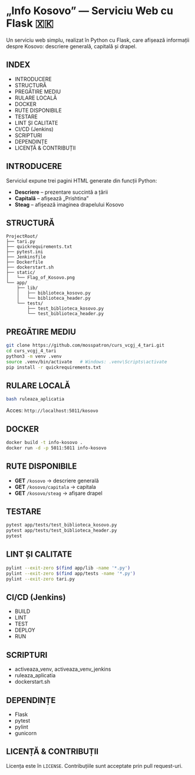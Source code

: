 
# „Info Kosovo” — Serviciu Web cu Flask 🇽🇰

Un serviciu web simplu, realizat în Python cu Flask, care afișează informații despre Kosovo: descriere generală, capitală și drapel.

## INDEX

* INTRODUCERE
* STRUCTURĂ
* PREGĂTIRE MEDIU
* RULARE LOCALĂ
* DOCKER
* RUTE DISPONIBILE
* TESTARE
* LINT ȘI CALITATE
* CI/CD (Jenkins)
* SCRIPTURI
* DEPENDINȚE
* LICENȚĂ & CONTRIBUȚII

## INTRODUCERE

Serviciul expune trei pagini HTML generate din funcții Python:

* **Descriere** – prezentare succintă a țării
* **Capitală** – afișează „Prishtina”
* **Steag** – afișează imaginea drapelului Kosovo

## STRUCTURĂ

```text
ProjectRoot/
├── tari.py
├── quickrequirements.txt
├── pytest.ini
├── Jenkinsfile
├── Dockerfile
├── dockerstart.sh
├── static/
│   └── Flag_of_Kosovo.png
└── app/
    ├── lib/
    │   ├── biblioteca_kosovo.py
    │   └── biblioteca_header.py
    └── tests/
        ├── test_biblioteca_kosovo.py
        └── test_biblioteca_header.py
```

## PREGĂTIRE MEDIU

```bash
git clone https://github.com/mosspatron/curs_vcgj_4_tari.git
cd curs_vcgj_4_tari
python3 -m venv .venv
source .venv/bin/activate   # Windows: .venv\Scripts\activate
pip install -r quickrequirements.txt
```

## RULARE LOCALĂ

```bash
bash ruleaza_aplicatia
```

Acces: `http://localhost:5011/kosovo`

## DOCKER

```bash
docker build -t info-kosovo .
docker run -d -p 5011:5011 info-kosovo
```

## RUTE DISPONIBILE

* **GET** `/kosovo`         → descriere generală
* **GET** `/kosovo/capitala` → capitala
* **GET** `/kosovo/steag`     → afișare drapel

## TESTARE

```bash
pytest app/tests/test_biblioteca_kosovo.py
pytest app/tests/test_biblioteca_header.py
pytest
```

## LINT ȘI CALITATE

```bash
pylint --exit-zero $(find app/lib -name '*.py')
pylint --exit-zero $(find app/tests -name '*.py')
pylint --exit-zero tari.py
```

## CI/CD (Jenkins)

* BUILD
* LINT
* TEST
* DEPLOY
* RUN

## SCRIPTURI

* activeaza_venv, activeaza_venv_jenkins
* ruleaza_aplicatia
* dockerstart.sh

## DEPENDINȚE

* Flask
* pytest
* pylint
* gunicorn

## LICENȚĂ & CONTRIBUȚII

Licența este în `LICENSE`. Contribuțiile sunt acceptate prin pull request-uri.
